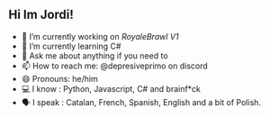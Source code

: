## Hi Im Jordi!


- 🔭 I’m currently working on *RoyaleBrawl V1*
- 🌱 I’m currently learning C#
- 💬 Ask me about anything if you need to
- 📫 How to reach me: @depresiveprimo on discord
- 😄 Pronouns: he/him
- 💻 I know : Python, Javascript, C# and brainf*ck
- 🗣️ I speak : Catalan, French, Spanish, English and a bit of Polish.
